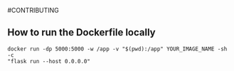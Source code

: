 #CONTRIBUTING

## How to run the Dockerfile locally

```
docker run -dp 5000:5000 -w /app -v "$(pwd):/app" YOUR_IMAGE_NAME -sh -c
"flask run --host 0.0.0.0"
```